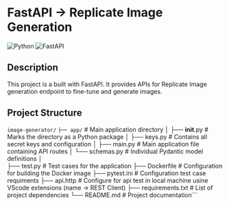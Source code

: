 # FastAPI -> Replicate Image Generation 

![Python](https://img.shields.io/badge/python-3.9%2B-blue)
![FastAPI](https://img.shields.io/badge/FastAPI-0.115.4-orange)


## Description

This project is a built with FastAPI. It provides APIs for  Replicate Image generation endpoint to fine-tune and generate images.

## Project Structure #

```image-generator/```
```├── app/```                  # Main application directory
│   ├── __init__.py       # Marks the directory as a Python package
│   ├── keys.py           # Contains all secret keys and configuration
│   ├── main.py           # Main application file containing API routes
│   └── schemas.py        # Individual Pydantic model definitions
│       
├── test.py               # Test cases for the application
├── Dockerfile            # Configuration for building the Docker image
├── pytest.ini            # Configuration test case requiments
├── api.http              # Configure for api test in local machine usine VScode extensions (name -> REST Client)
├── requirements.txt      # List of project dependencies
└── README.md             # Project documentation```


